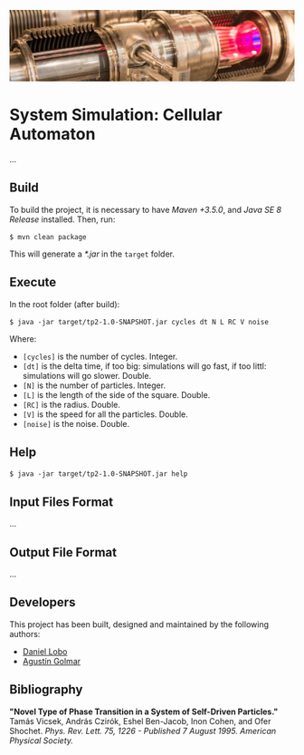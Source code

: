 ![...](resources/image/readme-header.png)

# System Simulation: Cellular Automaton

...

## Build

To build the project, it is necessary to have _Maven +3.5.0_, and
_Java SE 8 Release_ installed. Then, run:

```
$ mvn clean package
```

This will generate a _\*.jar_ in the `target` folder.

## Execute

In the root folder (after build):

```
$ java -jar target/tp2-1.0-SNAPSHOT.jar cycles dt N L RC V noise
```

Where:

* `[cycles]` is the number of cycles. Integer.
* `[dt]` is the delta time, if too big: simulations will go fast, if too littl: simulations will go slower. Double.
* `[N]` is the number of particles. Integer.
* `[L]` is the length of the side of the square. Double.
* `[RC]` is the radius. Double.
* `[V]` is the speed for all the particles. Double.
* `[noise]` is the noise. Double.

## Help

```
$ java -jar target/tp2-1.0-SNAPSHOT.jar help
```

## Input Files Format

...

## Output File Format

...

## Developers

This project has been built, designed and maintained by the following authors:

* [Daniel Lobo](https://github.com/lobo)
* [Agustín Golmar](https://github.com/agustin-golmar)

## Bibliography

__"Novel Type of Phase Transition in a System of Self-Driven Particles."__
Tamás Vicsek, András Czirók, Eshel Ben-Jacob, Inon Cohen, and Ofer Shochet.
_Phys. Rev. Lett. 75, 1226 - Published 7 August 1995. American Physical
Society._
